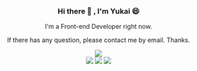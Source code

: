### <p align="center"> Hi there 👋 , I'm Yukai 😄 </p>

<p align="center">  I'm a Front-end Developer right now. </p> 
<p align="center">  If there has any question, please contact me by email. Thanks. </p> 
<div align="center">
  <img src="https://github-readme-stats.vercel.app/api/top-langs/?username=yukai1023&layout=compact&hide_border=true&langs_count=10"/>
</div>

<div align="center">
<a href="mailto:wuyukai1023work@gmail.com"> <img src="https://camo.githubusercontent.com/74ba7d2b8261b5ca8d5426b87df7acb8e8ef1e7f6867dc817cc759b2a5f32bf9/68747470733a2f2f696d672e736869656c64732e696f2f62616467652f456d61696c2d4541343333353f6c6f676f3d476d61696c266c6f676f436f6c6f723d7768697465"/></a>
<a href="https://medium.com/yu-kai"> <img src="https://camo.githubusercontent.com/771af957ebd52645704462209592c7a0a359feaec816337fee900e4478278219/68747470733a2f2f696d672e736869656c64732e696f2f62616467652f4d656469756d2d3132313030453f6c6f676f3d6d656469756d266c6f676f436f6c6f723d7768697465"/></a>
<a href="https://www.linkedin.com/in/yu-kai-wu-85714022a/"> <img src="https://camo.githubusercontent.com/b942fa9b9e41d2b288bae841c856eaa780803809c263ec8a54a7779e1aa068fa/68747470733a2f2f696d672e736869656c64732e696f2f62616467652f4c696e6b6564496e2d3030373742353f6c6f676f3d6c696e6b6564696e266c6f676f436f6c6f723d7768697465"/></a>
</div>


<!--
**yukai1023/yukai1023** is a ✨ _special_ ✨ repository because its `README.md` (this file) appears on your GitHub profile.

Here are some ideas to get you started:

- 🔭 I’m currently working on ...
- 🌱 I’m currently learning ...
- 👯 I’m looking to collaborate on ...
- 🤔 I’m looking for help with ...
- 💬 Ask me about ...
- 📫 How to reach me: ...
- 😄 Pronouns: ...
- ⚡ Fun fact: ...
-->
